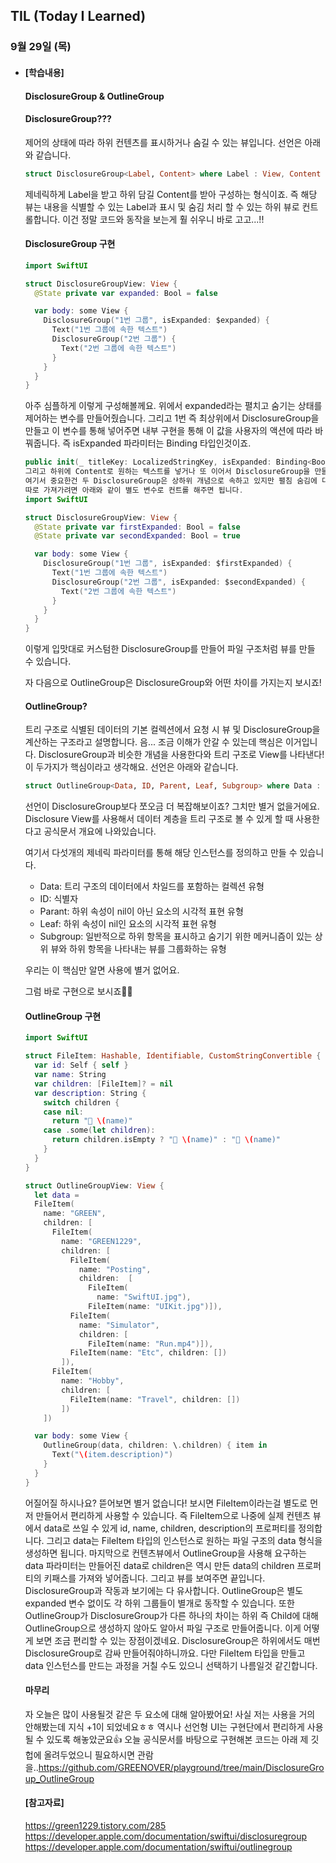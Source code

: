 ## TIL (Today I Learned)

### 9월 29일 (목)    

- #### [학습내용] 
    #### DisclosureGroup & OutlineGroup   
    #### DisclosureGroup???      

    제어의 상태에 따라 하위 컨텐츠를 표시하거나 숨길 수 있는 뷰입니다.
    선언은 아래와 같습니다.
    ```swift
    struct DisclosureGroup<Label, Content> where Label : View, Content : View
    ```
    제네릭하게 Label을 받고 하위 담길 Content를 받아 구성하는 형식이죠.
    즉 해당 뷰는 내용을 식별할 수 있는 Label과 표시 및 숨김 처리 할 수 있는 하위 뷰로 컨트롤합니다.
    이건 정말 코드와 동작을 보는게 훨 쉬우니 바로 고고...!!

    #### DisclosureGroup 구현
    ```swift
    import SwiftUI

    struct DisclosureGroupView: View {
      @State private var expanded: Bool = false

      var body: some View {
        DisclosureGroup("1번 그룹", isExpanded: $expanded) {
          Text("1번 그룹에 속한 텍스트")
          DisclosureGroup("2번 그룹") {
            Text("2번 그룹에 속한 텍스트")
          }
        }
      }
    }
    ````
    아주 심플하게 이렇게 구성해볼께요.
    위에서 expanded라는 펼치고 숨기는 상태를 제어하는 변수를 만들어줬습니다.
    그리고 1번 즉 최상위에서 DisclosureGroup을 만들고 이 변수를 통해 넣어주면 내부 구현을 통해 이 값을 사용자의 액션에 따라 바꿔줍니다.
    즉 isExpanded 파라미터는 Binding<Bool> 타입인것이죠.
    ```swift
    public init(_ titleKey: LocalizedStringKey, isExpanded: Binding<Bool>, @ViewBuilder content: @escaping () -> Content)
    그리고 하위에 Content로 원하는 텍스트를 넣거나 또 이어서 DisclosureGroup을 만들어 넣을 수도 있습니다.
    여기서 중요한건 두 DisclosureGroup은 상하위 개념으로 속하고 있지만 펼침 숨김에 대해서는 따로 가져가거나 같이 가져갈 수도 있습니다.
    따로 가져가려면 아래와 같이 별도 변수로 컨트롤 해주면 됩니다.
    import SwiftUI

    struct DisclosureGroupView: View {
      @State private var firstExpanded: Bool = false
      @State private var secondExpanded: Bool = true

      var body: some View {
        DisclosureGroup("1번 그룹", isExpanded: $firstExpanded) {
          Text("1번 그룹에 속한 텍스트")
          DisclosureGroup("2번 그룹", isExpanded: $secondExpanded) {
            Text("2번 그룹에 속한 텍스트")
          }
        }
      }
    }
    ```
    이렇게 입맛대로 커스텀한 DisclosureGroup를 만들어 파일 구조처럼 뷰를 만들 수 있습니다.

    자 다음으로 OutlineGroup은 DisclosureGroup와 어떤 차이를 가지는지 보시죠!

    #### OutlineGroup?

    트리 구조로 식별된 데이터의 기본 컬렉션에서 요청 시 뷰 및 DisclosureGroup을 계산하는 구조라고 설명합니다.
    음... 조금 이해가 안갈 수 있는데 핵심은 이거입니다.
    DisclosureGroup과 비슷한 개념을 사용한다와 트리 구조로 View를 나타낸다!
    이 두가지가 핵심이라고 생각해요.
    선언은 아래와 같습니다.
    ```swift
    struct OutlineGroup<Data, ID, Parent, Leaf, Subgroup> where Data : RandomAccessCollection, ID : Hashable
    ```
    선언이 DisclosureGroup보다 쪼오금 더 복잡해보이죠?
    그치만 별거 없을거에요.
    Disclosure View를 사용해서 데이터 계층을 트리 구조로 볼 수 있게 할 때 사용한다고 공식문서 개요에 나와있습니다.

    여기서 다섯개의 제네릭 파라미터를 통해 해당 인스턴스를 정의하고 만들 수 있습니다.
     - Data: 트리 구조의 데이터에서 차일드를 포함하는 컬렉션 유형
     - ID: 식별자
     - Parant: 하위 속성이 nil이 아닌 요소의 시각적 표현 유형
     - Leaf: 하위 속성이 nil인 요소의 시각적 표현 유형
     - Subgroup: 일반적으로 하위 항목을 표시하고 숨기기 위한 메커니즘이 있는 상위 뷰와 하위 항목을 나타내는 뷰를 그룹화하는 유형

    우리는 이 핵심만 알면 사용에 별거 없어요.

    그럼 바로 구현으로 보시죠🏃🏻

    #### OutlineGroup 구현
    ```swift
    import SwiftUI

    struct FileItem: Hashable, Identifiable, CustomStringConvertible {
      var id: Self { self }
      var name: String
      var children: [FileItem]? = nil
      var description: String {
        switch children {
        case nil:
          return "📄 \(name)"
        case .some(let children):
          return children.isEmpty ? "📂 \(name)" : "📁 \(name)"
        }
      }
    }

    struct OutlineGroupView: View {
      let data =
      FileItem(
        name: "GREEN",
        children: [
          FileItem(
            name: "GREEN1229",
            children: [
              FileItem(
                name: "Posting",
                children:  [
                  FileItem(
                    name: "SwiftUI.jpg"),
                  FileItem(name: "UIKit.jpg")]),
              FileItem(
                name: "Simulator",
                children: [
                  FileItem(name: "Run.mp4")]),
              FileItem(name: "Etc", children: [])
            ]),
          FileItem(
            name: "Hobby",
            children: [
              FileItem(name: "Travel", children: [])
            ])
        ])

      var body: some View {
        OutlineGroup(data, children: \.children) { item in
          Text("\(item.description)")
        }
      }
    }
    ```
    어질어질 하시나요?
    뜯어보면 별거 없습니다!
    보시면 FileItem이라는걸 별도로 먼저 만들어서 편리하게 사용할 수 있습니다.
    즉 FileItem으로 나중에 실제 컨텐츠 뷰에서 data로 쓰일 수 있게 id, name, children, description의 프로퍼티를 정의합니다.
    그리고 data는 FileItem 타입의 인스턴스로 원하는 파일 구조의 data 형식을 생성하면 됩니다.
    마지막으로 컨텐츠뷰에서 OutlineGroup을 사용해 요구하는 data 파라미터는 만들어진 data로 children은 역시 만든 data의 children 프로퍼티의 키패스를 가져와 넣어줍니다.
    그리고 뷰를 보여주면 끝입니다.
    DisclosureGroup과 작동과 보기에는 다 유사합니다.
    OutlineGroup은 별도 expanded 변수 없이도 각 하위 그룹들이 별개로 동작할 수 있습니다.
    또한 OutlineGroup가 DisclosureGroup가 다른 하나의 차이는 하위 즉 Child에 대해 OutlineGroup으로 생성하지 않아도
    알아서 파일 구조로 만들어줍니다.
    이게 어떻게 보면 조금 편리할 수 있는 장점이겠네요.
    DisclosureGroup은 하위에서도 매번 DisclosureGroup로 감싸 만들어줘야하니까요.
    다만 FileItem 타입을 만들고 data 인스턴스를 만드는 과정을 거칠 수도 있으니 선택하기 나름일것 같긴합니다.

    #### 마무리

    자 오늘은 많이 사용될것 같은 두 요소에 대해 알아봤어요!
    사실 저는 사용을 거의 안해봤는데 지식 +1이 되었네요ㅎㅎ
    역시나 선언형 UI는 구현단에서 편리하게 사용될 수 있도록 해놓았군요👍
    오늘 공식문서를 바탕으로 구현해본 코드는 아래 제 깃헙에 올려두었으니 필요하시면 관람을..https://github.com/GREENOVER/playground/tree/main/DisclosureGroup_OutlineGroup
 
    #### [참고자료]   
    https://green1229.tistory.com/285   
    https://developer.apple.com/documentation/swiftui/disclosuregroup   
    https://developer.apple.com/documentation/swiftui/outlinegroup   
